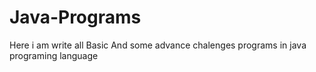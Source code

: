 # Java-Programs
Here i am write all Basic And some advance chalenges  programs in java programing language 
